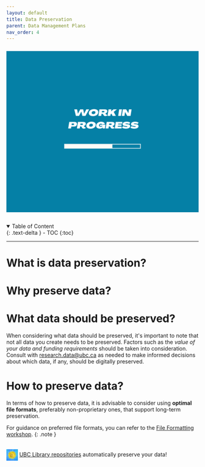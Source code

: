 ```yaml
---
layout: default
title: Data Preservation
parent: Data Management Plans
nav_order: 4
---
```


<p style="margin-top:25px">
<img src="figures/work-in-progress.png" width="600"/>
</p>

<p style="margin-top:25px;margin-left:30px;margin-bottom:25px"></p>

<details open markdown="block">
  <summary>
    Table of Content
  </summary>
  {: .text-delta }
 - TOC
{:toc}
</details>


---
# What is data preservation?



# Why preserve data?



# What data should be preserved?

When considering what data should be preserved, it's important to note that not all data you create needs to be preserved. Factors such as the *value of your data and funding requirements* should be taken into consideration. Consult with <research.data@ubc.ca> as needed to make informed decisions about which data, if any, should be digitally preserved.


# How to preserve data?

In terms of how to preserve data, it is advisable to consider using **optimal file formats**, preferably non-proprietary ones, that support long-term preservation. 

For guidance on preferred file formats, you can refer to the <a href="02_file_formats.md" target="_blank">File Formatting workshop</a>.
{: .note }

<br>

<img src="figures/sun.jpg" align="center" width="30"/>
<a href="https://researchdata.library.ubc.ca/deposit/" target="_blank">UBC Library repositories</a> automatically preserve your data! 





